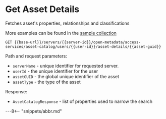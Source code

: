 <!-- SPDX-License-Identifier: CC-BY-4.0 -->
<!-- Copyright Contributors to the ODPi Egeria project. -->

# Get Asset Details

Fetches asset's properties, relationships and classifications

More examples can be found in the
[sample collection](samples/collections/Asset-Catalog-endpoints.postman_collection.json)

```
GET {{base-url}}/servers/{{server-id}}/open-metadata/access-services/asset-catalog/users/{{user-id}}/asset-details/{{asset-guid}}
```
Path and request parameters:
* `serverName` - unique identifier for requested server.
* `userId` - the unique identifier for the user
* `assetGUID` - the global unique identifier of the asset
* `assetType` - the type of the asset

Response:
* `AssetCatalogResponse` - list of properties used to narrow the search

---8<-- "snippets/abbr.md"







